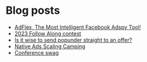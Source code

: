 # Blog posts
<!-- BLOG-POST-LIST:START -->
- [AdFlex, The Most Intelligent Facebook Adspy Tool!](https://afflift.com/f/threads/adflex-the-most-intelligent-facebook-adspy-tool.9290/)
- [2023 Follow Along contest](https://afflift.com/f/threads/2023-follow-along-contest.10259/)
- [Is it wise to send popunder straight to an offer?](https://afflift.com/f/threads/is-it-wise-to-send-popunder-straight-to-an-offer.10392/)
- [Native Ads Scaling Camping](https://afflift.com/f/threads/native-ads-scaling-camping.10393/)
- [Conference swag](https://afflift.com/f/threads/conference-swag.10382/)
<!-- BLOG-POST-LIST:END -->
